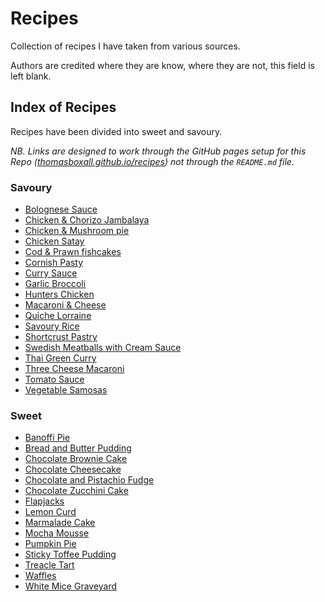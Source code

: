 # Recipes
Collection of recipes I have taken from various sources.

Authors are credited where they are know, where they are not, this field is left blank.

## Index of Recipes
Recipes have been divided into sweet and savoury.

*NB. Links are designed to work through the GitHub pages setup for this Repo ([thomasboxall.github.io/recipes](https://thomasboxall.github.io/recipes)) not through the `README.md` file.*

### Savoury
* [Bolognese Sauce](savoury/bolognese)
* [Chicken & Chorizo Jambalaya](savoury/chicken-chorizo-jambalaya)
* [Chicken & Mushroom pie](savoury/chicken-mushroom-pie)
* [Chicken Satay](savoury/chicken-satay)
* [Cod & Prawn fishcakes](savoury/cod-prawn-fishcakes)
* [Cornish Pasty](savoury/cornish-pasty)
* [Curry Sauce](savoury/curry-sauce)
* [Garlic Broccoli](savoury/garlic-broccoli)
* [Hunters Chicken](savoury/hunters-chicken)
* [Macaroni & Cheese](savoury/macaroni-cheese)
* [Quiche Lorraine](savoury/quiche-lorraine)
* [Savoury Rice](savoury/savoury-rice)
* [Shortcrust Pastry](savoury/shortcrust-pastry)
* [Swedish Meatballs with Cream Sauce](savoury/swedish-meatballs-with-cream-sauce)
* [Thai Green Curry](savoury/thai-green-curry)
* [Three Cheese Macaroni](savoury/three-cheese-macaroni)
* [Tomato Sauce](savoury/tomato-sauce)
* [Vegetable Samosas](savoury/vegetable-samosa)

### Sweet
* [Banoffi Pie](sweet/banoffi-pie)
* [Bread and Butter Pudding](sweet/bread-and-butter-pudding)
* [Chocolate Brownie Cake](sweet/chocolate-brownie-cake)
* [Chocolate Cheesecake](sweet/chocolate-cheesecake)
* [Chocolate and Pistachio Fudge](sweet/chocolate-pistachio-fudge)
* [Chocolate Zucchini Cake](sweet/chocolate-zucchini-cake)
* [Flapjacks](sweet/flapjacks)
* [Lemon Curd](sweet/lemon-curd)
* [Marmalade Cake](sweet/marmalade-cake)
* [Mocha Mousse](sweet/mocha-mousse)
* [Pumpkin Pie](sweet/pumpkin-pie)
* [Sticky Toffee Pudding](sweet/sticky-toffee-pudding)
* [Treacle Tart](sweet/treacle-tart)
* [Waffles](sweet/waffles)
* [White Mice Graveyard](sweet/white-mice-graveyard)